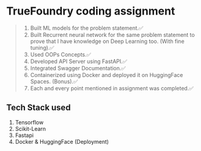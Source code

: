 # TrueFoundry coding assignment

>1. Built ML models for the problem statement.✅
>2. Built Recurrent neural network for the same problem statement to prove that I have knowledge on Deep Learning too. (With fine tuning).✅
>3. Used OOPs Concepts.✅
>4. Developed API Server using FastAPI.✅
>5. Integrated Swagger Documentation.✅
>7. Containerized using Docker and deployed it on HuggingFace Spaces. (Bonus).✅
>8. Each and every point mentioned in assignment was completed.✅

## Tech Stack used
1. Tensorflow
2. Scikit-Learn
3. Fastapi
4. Docker & HuggingFace (Deployment)


